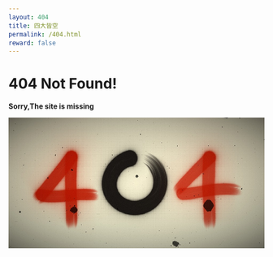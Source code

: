 ```yaml
---
layout: 404
title: 四大皆空
permalink: /404.html
reward: false
---
```


<p>
<h1 align=left>404 Not Found!<br>
</h1>

**Sorry,The site is missing**

</p>

<div class="wrapper">
  <div class="box"><img src="images\404-not-found_960_720.jpg" alt="404 NOT FOUND" class="cover"></div>
</div>
